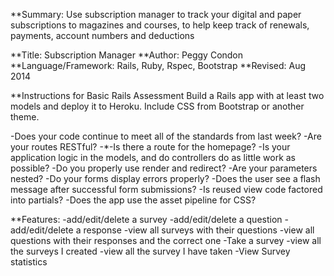 **Summary:
Use subscription manager to track your digital and paper subscriptions to magazines and courses, to help keep track of renewals, payments, account numbers and deductions

**Title: Subscription Manager
**Author: Peggy Condon
**Language/Framework: Rails, Ruby, Rspec, Bootstrap
**Revised: Aug 2014

**Instructions for Basic Rails Assessment
Build a Rails app with at least two models and deploy it to Heroku. Include CSS from Bootstrap or another theme.

-Does your code continue to meet all of the standards from last week?
-Are your routes RESTful?
-*-Is there a route for the homepage?
-Is your application logic in the models, and do controllers do as little work as possible?
-Do you properly use render and redirect?
-Are your parameters nested?
-Do your forms display errors properly?
-Does the user see a flash message after successful form submissions?
-Is reused view code factored into partials?
-Does the app use the asset pipeline for CSS?

**Features:
-add/edit/delete a survey
-add/edit/delete a question
-add/edit/delete a response
-view all surveys with their questions
-view all questions with their responses and the correct one
-Take a survey
-view all the surveys I created
-view all the survey I have taken
-View Survey statistics

